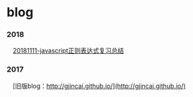 # blog

### 2018
&emsp;[20181111-javascript正则表达式复习总结](https://github.com/gjincai/blog/issues/1)

### 2017
&emsp;[旧版blog：http://gjincai.github.io/](http://gjincai.github.io/)
